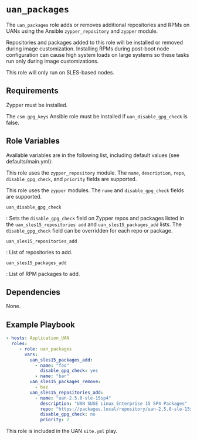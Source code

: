 # `uan_packages`

The `uan_packages` role adds or removes additional repositories and RPMs on UANs
using the Ansible `zypper_repository` and `zypper` module.

Repositories and packages added to this role will be installed or removed during
image customization. Installing RPMs during post-boot node configuration can
cause high system loads on large systems so these tasks run only during image
customizations.

This role will only run on SLES-based nodes.

## Requirements

Zypper must be installed.

The `csm.gpg_keys` Ansible role must be installed if `uan_disable_gpg_check`
is false.

## Role Variables

Available variables are in the following list, including default values (see defaults/main.yml):

This role uses the `zypper_repository` module. The `name`, `description`, `repo`,
`disable_gpg_check`, and `priority` fields are supported.

This role uses the `zypper` modules. The `name` and `disable_gpg_check` fields are supported.

`uan_disable_gpg_check`

: Sets the `disable_gpg_check` field on Zypper repos and
packages listed in the `uan_sles15_repositories add` and `uan_sles15_packages_add`
lists. The `disable_gpg_check` field can be overridden for each repo or package.

`uan_sles15_repositories_add`

: List of repositories to add.

`uan_sles15_packages_add`

: List of RPM packages to add.

## Dependencies

None.

## Example Playbook

```yaml
- hosts: Application_UAN
  roles:
     - role: uan_packages
       vars:
         uan_sles15_packages_add:
           - name: "foo"
             disable_gpg_check: yes
           - name: "bar"
         uan_sles15_packages_remove:
           - baz
         uan_sles15_repositories_add:
           - name: "uan-2.5.0-sle-15sp4"
             description: "UAN SUSE Linux Enterprise 15 SP4 Packages"
             repo: "https://packages.local/repository/uan-2.5.0-sle-15sp4"
             disable_gpg_check: no
             priority: 2
```

This role is included in the UAN `site.yml` play.
